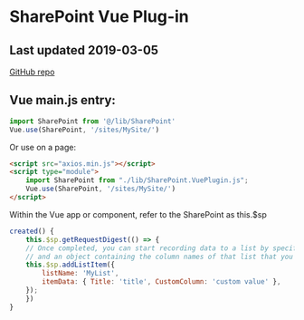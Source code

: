 # SharePoint Vue Plug-in
## Last updated 2019-03-05

[GitHub repo](https://github.com/BenRunInBay)

## Vue main.js entry:
```javascript
import SharePoint from '@/lib/SharePoint'
Vue.use(SharePoint, '/sites/MySite/')
````

Or use on a page:
```html
<script src="axios.min.js"></script>
<script type="module">
    import SharePoint from "./lib/SharePoint.VuePlugin.js";
    Vue.use(SharePoint, '/sites/MySite/')
</script>
```

Within the Vue app or component, refer to the SharePoint as this.$sp
```javascript
created() {
    this.$sp.getRequestDigest(() => {
    // Once completed, you can start recording data to a list by specifying list name
    // and an object containing the column names of that list that you want to fill.
    this.$sp.addListItem({
        listName: 'MyList',
        itemData: { Title: 'title', CustomColumn: 'custom value' },
    });
    })
}
````